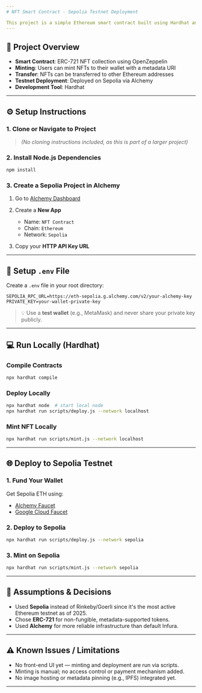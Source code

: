 ```yaml
---
# NFT Smart Contract - Sepolia Testnet Deployment

This project is a simple Ethereum smart contract built using Hardhat and OpenZeppelin. It allows users to **mint** and **transfer** ERC-721 (NFT) tokens. The contract is deployed on the **Sepolia testnet** and is integrated with **Alchemy** for Web3 infrastructure.
---
```


## 🚀 Project Overview

- **Smart Contract**: ERC-721 NFT collection using OpenZeppelin
- **Minting**: Users can mint NFTs to their wallet with a metadata URI
- **Transfer**: NFTs can be transferred to other Ethereum addresses
- **Testnet Deployment**: Deployed on Sepolia via Alchemy
- **Development Tool**: Hardhat

---

## ⚙️ Setup Instructions

### 1. Clone or Navigate to Project

> _(No cloning instructions included, as this is part of a larger project)_

### 2. Install Node.js Dependencies

```bash
npm install
```

### 3. Create a Sepolia Project in Alchemy

1. Go to [Alchemy Dashboard](https://www.alchemy.com/)
2. Create a **New App**

   - Name: `NFT Contract`
   - Chain: `Ethereum`
   - Network: `Sepolia`

3. Copy your **HTTP API Key URL**

---

## 🔐 Setup `.env` File

Create a `.env` file in your root directory:

```env
SEPOLIA_RPC_URL=https://eth-sepolia.g.alchemy.com/v2/your-alchemy-key
PRIVATE_KEY=your-wallet-private-key
```

> 💡 Use a **test wallet** (e.g., MetaMask) and never share your private key publicly.

---

## 💻 Run Locally (Hardhat)

### Compile Contracts

```bash
npx hardhat compile
```

### Deploy Locally

```bash
npx hardhat node  # start local node
npx hardhat run scripts/deploy.js --network localhost
```

### Mint NFT Locally

```bash
npx hardhat run scripts/mint.js --network localhost
```

---

## 🌐 Deploy to Sepolia Testnet

### 1. Fund Your Wallet

Get Sepolia ETH using:

- [Alchemy Faucet](https://www.alchemy.com/faucets/ethereum-sepolia)
- [Google Cloud Faucet](https://cloud.google.com/application/web3/faucet/ethereum/sepolia)

### 2. Deploy to Sepolia

```bash
npx hardhat run scripts/deploy.js --network sepolia
```

### 3. Mint on Sepolia

```bash
npx hardhat run scripts/mint.js --network sepolia
```

---

## 🧠 Assumptions & Decisions

- Used **Sepolia** instead of Rinkeby/Goerli since it's the most active Ethereum testnet as of 2025.
- Chose **ERC-721** for non-fungible, metadata-supported tokens.
- Used **Alchemy** for more reliable infrastructure than default Infura.

---

## ⚠️ Known Issues / Limitations

- No front-end UI yet — minting and deployment are run via scripts.
- Minting is manual; no access control or payment mechanism added.
- No image hosting or metadata pinning (e.g., IPFS) integrated yet.

---
